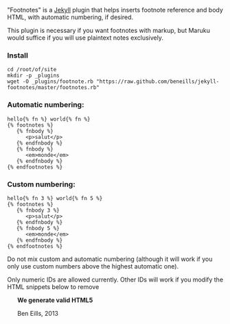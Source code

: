 "Footnotes" is a [Jekyll](http://jekyllrb.com/) plugin that helps inserts footnote reference and body HTML, with automatic numbering, if desired.

This plugin is necessary if you want footnotes with markup, but Maruku would suffice if you will use plaintext notes exclusively.

### Install

    cd /root/of/site
    mkdir -p _plugins
    wget -O _plugins/footnote.rb "https://raw.github.com/beneills/jekyll-footnotes/master/footnotes.rb"


### Automatic numbering:

    hello{% fn %} world{% fn %}
    {% footnotes %}
       {% fnbody %}
          <p>salut</p>
       {% endfnbody %}
       {% fnbody %}
          <em>monde</em>
       {% endfnbody %}
    {% endfootnotes %}
### Custom numbering:

    hello{% fn 3 %} world{% fn 5 %}
    {% footnotes %}
       {% fnbody 3 %}
          <p>salut</p>
       {% endfnbody %}
       {% fnbody 5 %}
          <em>monde</em>
       {% endfnbody %}
    {% endfootnotes %}

Do not mix custom and automatic numbering (although it will work if you only use custom numbers above the highest automatic one).

Only numeric IDs are allowed currently.  Other IDs will work if you modify the HTML snippets below to remove <ol>

**We generate valid HTML5**


Ben Eills, 2013
